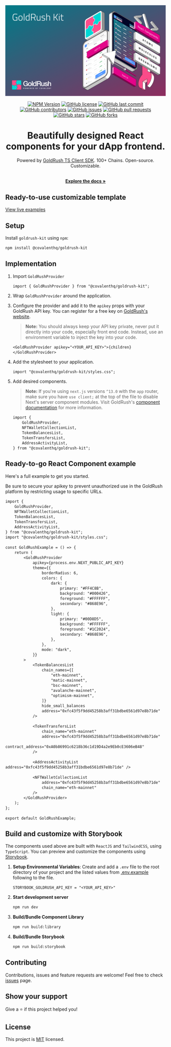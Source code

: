 <div align="center">
  <a href="https://goldrush.dev/products/goldrush/"  target="_blank" rel="noopener noreferrer">
    <img alt="GoldRush Kit - powered by Covalent" src="./repo-static/grk-kit-banner.png" style="max-width: 100%;"/>
  </a>

<br/>

[![NPM Version](https://img.shields.io/npm/v/@covalenthq/goldrush-kit)](https://www.npmjs.com/package/@covalenthq/client-sdk)
[![GitHub license](https://img.shields.io/github/license/covalenthq/goldrush-kit)](https://github.com/covalenthq/goldrush-kit/blob/main/LICENSE)
[![GitHub last commit](https://img.shields.io/github/last-commit/covalenthq/goldrush-kit)](https://github.com/covalenthq/goldrush-kit/commits/master)
[![GitHub contributors](https://img.shields.io/github/contributors/covalenthq/goldrush-kit)](https://github.com/covalenthq/goldrush-kit/graphs/contributors)
[![GitHub issues](https://img.shields.io/github/issues/covalenthq/goldrush-kit)](https://github.com/covalenthq/goldrush-kit/issues)
[![GitHub pull requests](https://img.shields.io/github/issues-pr/covalenthq/goldrush-kit)](https://github.com/covalenthq/goldrush-kit/pulls)
[![GitHub stars](https://img.shields.io/github/stars/covalenthq/goldrush-kit)](https://github.com/covalenthq/goldrush-kit/stargazers)
[![GitHub forks](https://img.shields.io/github/forks/covalenthq/goldrush-kit)](https://github.com/covalenthq/goldrush-kit/network/members)

</div>

<h1 align="center">Beautifully designed React components for your dApp frontend.</h1>

<div align="center">
Powered by <a href="https://www.npmjs.com/package/@covalenthq/client-sdk">GoldRush TS Client SDK</a>. 100+ Chains. Open-source. Customizable. 
</div>

<p align="center">
    <br />
    <a href="https://goldrush.dev/docs/unified-api/goldrush/kit/gold-rush-provider/" rel="dofollow">
        <strong>Explore the docs »</strong>
    </a>
    <br />
</p>

## Ready-to-use customizable template

<a href="https://goldrush-kit.vercel.app">View live examples</a>

## Setup

Install `goldrush-kit` using `npm`:

```bash
npm install @covalenthq/goldrush-kit
```

## Implementation

1. Import `GoldRushProvider`

    ```tsx
    import { GoldRushProvider } from "@covalenthq/goldrush-kit";
    ```

2. Wrap `GoldRushProvider` around the application.
3. Configure the provider and add it to the `apikey` props with your GoldRush API key. You can register for a free key on [GoldRush's website](https://goldrush.dev/platform/apikey).

    > **Note:** You should always keep your API key private, never put it directly into your code, especially front end code. Instead, use an environment variable to inject the key into your code.

    ```tsx
    <GoldRushProvider apikey="<YOUR_API_KEY>">{children}</GoldRushProvider>
    ```

4. Add the stylesheet to your application.

    ```tsx
    import "@covalenthq/goldrush-kit/styles.css";
    ```

5. Add desired components.

    > **Note:** If you're using `next.js` versions `^13.0` with the `app` router, make sure you have `use client;` at the top of the file to disable Next's server component modules. Visit GoldRush's [component documentation](https://goldrush.dev/docs/unified-api/goldrush/kit/gold-rush-provider/) for more information.

    ```tsx
    import {
        GoldRushProvider,
        NFTWalletCollectionList,
        TokenBalancesList,
        TokenTransfersList,
        AddressActivityList,
    } from "@covalenthq/goldrush-kit";
    ```

## Ready-to-go React Component example

Here's a full example to get you started.

Be sure to secure your apikey to prevent unauthorized use in the GoldRush platform by restricting usage to specific URLs.

```tsx
import {
    GoldRushProvider,
    NFTWalletCollectionList,
    TokenBalancesList,
    TokenTransfersList,
    AddressActivityList,
} from "@covalenthq/goldrush-kit";
import "@covalenthq/goldrush-kit/styles.css";

const GoldRushExample = () => {
    return (
        <GoldRushProvider
            apikey={process.env.NEXT_PUBLIC_API_KEY}
            theme={{
                borderRadius: 6,
                colors: {
                    dark: {
                        primary: "#FF4C8B",
                        background: "#000426",
                        foreground: "#FFFFFF",
                        secondary: "#868E96",
                    },
                    light: {
                        primary: "#00D8D5",
                        background: "#FFFFFF",
                        foreground: "#1C2024",
                        secondary: "#868E96",
                    },
                },
                mode: "dark",
            }}
        >
            <TokenBalancesList
                chain_names={[
                    "eth-mainnet",
                    "matic-mainnet",
                    "bsc-mainnet",
                    "avalanche-mainnet",
                    "optimism-mainnet",
                ]}
                hide_small_balances
                address="0xfc43f5f9dd45258b3aff31bdbe6561d97e8b71de"
            />

            <TokenTransfersList
                chain_name="eth-mainnet"
                address="0xfc43f5f9dd45258b3aff31bdbe6561d97e8b71de"
                contract_address="0xA0b86991c6218b36c1d19D4a2e9Eb0cE3606eB48"
            />

            <AddressActivityList address="0xfc43f5f9dd45258b3aff31bdbe6561d97e8b71de" />

            <NFTWalletCollectionList
                address="0xfc43f5f9dd45258b3aff31bdbe6561d97e8b71de"
                chain_name="eth-mainnet"
            />
        </GoldRushProvider>
    );
};

export default GoldRushExample;
```

## Build and customize with Storybook

The components used above are built with `ReactJS` and `TailwindCSS`, using `TypeScript`. You can preview and customize the components using [Storybook](https://storybook.js.org/).

1. **Setup Environmental Variables**: Create and add a `.env` file to the root directory of your project and the listed values from [.env.example](./.env.example) following to the file.

    ```
    STORYBOOK_GOLDRUSH_API_KEY = "<YOUR_API_KEY>"
    ```

2. **Start development server**

    ```bash
    npm run dev
    ```

3. **Build/Bundle Component Library**

    ```bash
    npm run build:library
    ```

4. **Build/Bundle Storybook**

    ```bash
    npm run build:storybook
    ```

## Contributing

Contributions, issues and feature requests are welcome!
Feel free to check [issues](https://github.com/covalenthq/goldrush-kit/issues) page.

## Show your support

Give a ⭐️ if this project helped you!

## License

This project is [MIT](./LICENSE) licensed.
